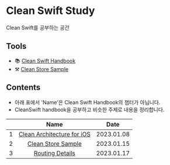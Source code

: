 # Clean Swift Study

Clean Swift를 공부하는 공간

## Tools

- 📚 [Clean Swift Handbook](https://clean-swift.com/handbook/)
- ⚒️ [Clean Store Sample](https://github.com/Clean-Swift/CleanStore)

## Contents

- 아래 표에서 'Name'은 Clean Swift Handbook의 챕터가 아닙니다. 
- CleanSwift handbook을 공부하고 비슷한 주제로 내용을 정리합니다.

|       | Name | Date |
| :---: | :---: | :---: |
| 1 | [Clean Architecture for iOS](https://github.com/cskime/clean-swift-study/blob/main/clean-architecture-for-ios.md) | 2023.01.08 |
| 2 | [Clean Store Sample](https://github.com/cskime/clean-swift-study/blob/main/clean-store-sample.md) | 2023.01.15 |
| 3 | [Routing Details](https://github.com/cskime/clean-swift-study/blob/main/routing-details.md) | 2023.01.17 |
